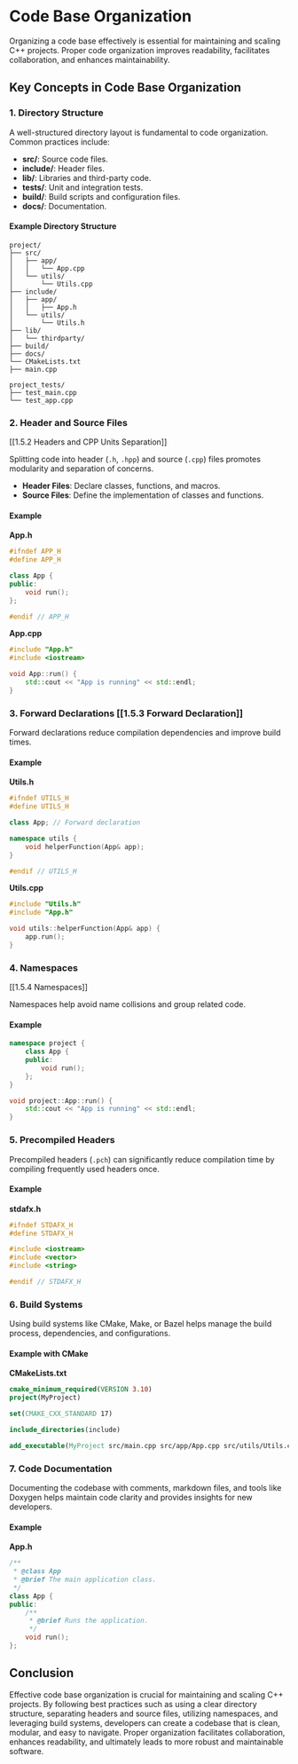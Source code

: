 # Code Base Organization

Organizing a code base effectively is essential for maintaining and scaling C++ projects. Proper code organization improves readability, facilitates collaboration, and enhances maintainability.

## Key Concepts in Code Base Organization

### 1. Directory Structure

A well-structured directory layout is fundamental to code organization. Common practices include:

- **src/**: Source code files.
- **include/**: Header files.
- **lib/**: Libraries and third-party code.
- **tests/**: Unit and integration tests.
- **build/**: Build scripts and configuration files.
- **docs/**: Documentation.

#### Example Directory Structure

```
project/
├── src/
│   ├── app/
│   │   └── App.cpp
│   └── utils/
│       └── Utils.cpp
├── include/
│   ├── app/
│   │   ├── App.h
│   └── utils/
│       └── Utils.h
├── lib/
│   └── thirdparty/
├── build/
├── docs/
└── CMakeLists.txt
├── main.cpp

project_tests/
├── test_main.cpp
└── test_app.cpp
```

### 2. Header and Source Files 
[[1.5.2 Headers and CPP Units Separation]]

Splitting code into header (`.h`, `.hpp`) and source (`.cpp`) files promotes modularity and separation of concerns.

- **Header Files**: Declare classes, functions, and macros.
- **Source Files**: Define the implementation of classes and functions.

#### Example

**App.h**

```cpp
#ifndef APP_H
#define APP_H

class App {
public:
    void run();
};

#endif // APP_H
```

**App.cpp**

```cpp
#include "App.h"
#include <iostream>

void App::run() {
    std::cout << "App is running" << std::endl;
}
```

### 3. Forward Declarations [[1.5.3 Forward Declaration]]

Forward declarations reduce compilation dependencies and improve build times.

#### Example

**Utils.h**

```cpp
#ifndef UTILS_H
#define UTILS_H

class App; // Forward declaration

namespace utils {
    void helperFunction(App& app);
}

#endif // UTILS_H
```

**Utils.cpp**

```cpp
#include "Utils.h"
#include "App.h"

void utils::helperFunction(App& app) {
    app.run();
}
```

### 4. Namespaces 
[[1.5.4 Namespaces]]

Namespaces help avoid name collisions and group related code.

#### Example

```cpp
namespace project {
    class App {
    public:
        void run();
    };
}

void project::App::run() {
    std::cout << "App is running" << std::endl;
}
```
### 5. Precompiled Headers

Precompiled headers (`.pch`) can significantly reduce compilation time by compiling frequently used headers once.

#### Example

**stdafx.h**

```cpp
#ifndef STDAFX_H
#define STDAFX_H

#include <iostream>
#include <vector>
#include <string>

#endif // STDAFX_H
```

### 6. Build Systems

Using build systems like CMake, Make, or Bazel helps manage the build process, dependencies, and configurations.

#### Example with CMake

**CMakeLists.txt**

```cmake
cmake_minimum_required(VERSION 3.10)
project(MyProject)

set(CMAKE_CXX_STANDARD 17)

include_directories(include)

add_executable(MyProject src/main.cpp src/app/App.cpp src/utils/Utils.cpp)
```

### 7. Code Documentation

Documenting the codebase with comments, markdown files, and tools like Doxygen helps maintain code clarity and provides insights for new developers.

#### Example

**App.h**

```cpp
/**
 * @class App
 * @brief The main application class.
 */
class App {
public:
    /**
     * @brief Runs the application.
     */
    void run();
};
```

## Conclusion

Effective code base organization is crucial for maintaining and scaling C++ projects. By following best practices such as using a clear directory structure, separating headers and source files, utilizing namespaces, and leveraging build systems, developers can create a codebase that is clean, modular, and easy to navigate. Proper organization facilitates collaboration, enhances readability, and ultimately leads to more robust and maintainable software.